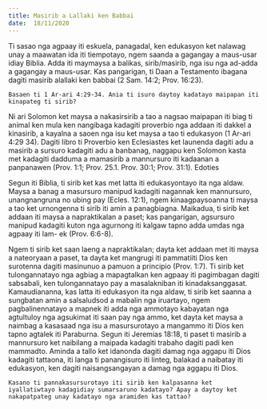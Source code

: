 ```yaml
---
title: Masirib a Lallaki ken Babbai
date:  18/11/2020
---
```


Ti sasao nga agpaay iti eskuela, panagadal, ken edukasyon ket nalawag unay a maawatan ida iti tiempotayo, ngem saanda a gagangay a maus-usar idiay Biblia. Adda iti maymaysa a balikas, sirib/masirib, nga isu nga ad-adda a gagangay a maus-usar. Kas pangarigan, ti Daan a Testamento ibagana dagiti masirib alallaki ken babbai (2 Sam. 14:2; Prov. 16:23).

`Basaen ti 1 Ar-ari 4:29-34. Ania ti isuro daytoy kadatayo maipapan iti kinapateg ti sirib?`

Ni ari Solomon ket maysa a nakasirsirib a tao a nagsao maipapan iti biag ti animal ken mula ken nangibaga kadagiti proverbio nga addaan iti dakkel a kinasirib, a kayalna a saoen nga isu ket maysa a tao ti edukasyon (1 Ar-ari 4:29 34). Dagiti libro ti Proverbio ken Eclesiastes ket launenda dagiti adu a masirib a sursuro kadagiti adu a banbanag, naggapu ken Solomon kasta met kadagiti dadduma a mamasirib a mannursuro iti kadaanan a panpanawen (Prov. 1:1; Prov. 25.1. Prov. 30:1; Prov. 31:1). Edoties

Segun iti Biblia, ti sirib ket kas met latta iti edukasyontayo ita nga aldaw. Maysa a banag a masursuro manipud kadagiti nagannak ken mannursuro, unangnangruna no ubing pay (Ecles. 12:1), ngem kinaagpaysoanna ti maysa a tao ket urnongenna ti sirib iti amin a panagbiagna. Maikadua, ti sirib ket addaan iti maysa a napraktikalan a paset; kas pangarigan, agsursuro manipud kadagiti kuton nga agurnong iti kalgaw tapno adda umdas nga agpaay iti lam- ek (Prov. 6:6-8).

Ngem ti sirib ket saan laeng a napraktikalan; dayta ket addaan met iti maysa a nateoryaan a paset, ta dayta ket mangrugi iti pammatiiti Dios ken surotenna dagiti masinunuo a pamuon a principio (Prov. 1:7). Ti sirib ket tulongannatayo nga agbiag a mapagtalkan ken agpaay iti pagimbagan dagiti sabsabali, ken tulongannatayo pay a masalakniban iti kinadaksanggasat. Kamaudiananna, kas latta iti edukasyon ita nga aldaw, ti sirib ket saanna a sungbatan amin a salsaludsod a mabalin nga iruartayo, ngem pagbalinennatayo a mapnek iti adda nga ammotayo kabayatan nga agtultuloy nga agsukimat iti saan pay nga ammo, ket dayta ket maysa a naimbag a kasasaad nga isu a masursurotayo a mangammo iti Dios ken tapno agtalek iti Paraburna. Segun iti Jeremias 18:18, ti paset ti masirib a mannursuro ket naibilang a maipada kadagiti trabaho dagiti padi ken mammadto. Aminda a tallo ket idanonda dagiti damag nga aggapu iti Dios kadagiti tattaona, iti langa ti panangisuro iti linteg, balakad a naibatay iti edukasyon, ken dagiti naisangsangayan a damag nga aggapu iti Dios.

`Kasano ti pannakasursurotayo iti sirib ken kalpasanna ket iyallatiwtayo kadagidiay sumarsaruno kadatayo? Apay a daytoy ket nakapatpateg unay kadatayo nga aramiden kas tattao?`